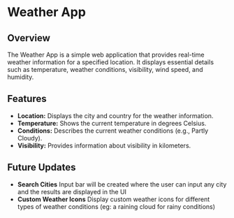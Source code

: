 # Weather App

## Overview

The Weather App is a simple web application that provides real-time weather information for a specified location. It displays essential details such as temperature, weather conditions, visibility, wind speed, and humidity.

## Features

- **Location:** Displays the city and country for the weather information.
- **Temperature:** Shows the current temperature in degrees Celsius.
- **Conditions:** Describes the current weather conditions (e.g., Partly Cloudy).
- **Visibility:** Provides information about visibility in kilometers.

## Future Updates

- **Search Cities** Input bar will be created where the user can input any city and the results are displayed in the UI
- **Custom Weather Icons** Display custom weather icons for different types of weather conditions (eg: a raining cloud for rainy conditions)
